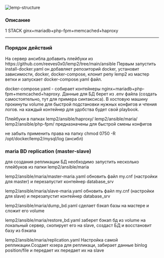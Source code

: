 ![lemp-structure](https://user-images.githubusercontent.com/36474638/122211855-dc90ae00-ceaf-11eb-96ec-94c14e014313.png)

<h3>Описание</h3>
1 STACK ginx+mariadb+php-fpm+memcached+haproxy
 
 
<hr></hr>
<h3>Порядок действий</h3>
На сервер ансибла добавить плейбуки из https://github.com/reeves0x0/lemp2/tree/main/ansible Первым запустить install-docker.yaml он добавляет репозиторий docker, установит зависимости, docker, docker-compose, клонит репу lemp2 из мастер ветки и запускает docker-compose.yaml файл.

docker-compose.yaml - собирает контейнеры nginx+mariadb+php-fpm+memcached+haproxy. Данные для БД берет из .env файла (создать самостоятельно, тут для примера синтаксиса). В хостовую машину прокинуты volume для быстрой подстановки нужных конфигов и чтения логов. на каждый контейнер для удобства будет свой playbook. 

Плейбуки в папках lemp2/ansible/haproxy/  lemp2/ansible/maria/   lemp2/ansible/php-fpm/ предназначены для быстрой смены конфигов
       
не забыть применить права на папку chmod 0750 -R /opt/docker/lemp2/mysql/log (ансибл)


<h3>maria BD replication (master-slave)</h3>

для создания репликации БД необходимо запустить несколько плейбуков из папки lemp2/ansible/maria

lemp2/ansible/maria/master-maria.yaml  обновить файл my.cnf (настройки для master) и перезапустит контейнер database_srv

lemp2/ansible/maria/slave-maria.yaml  обновить файл my.cnf (настройки для slave) и перезапустит контейнер database_srv

lemp2/ansible/maria/dump_bd.yaml сделает бэкап базы на мастере и сложит его volume 

lemp2/ansible/maria/restore_bd.yaml  заберет бэкап бд из volume на локальный сервер, скопирует его на slave, создаст БД и восстановит базу из бэкапа

lemp2/ansible/maria/replication.yaml Настройка самой репликации.Создает юзера для репликаци, забирает данные binlog position/file и передает их передает их на slave
